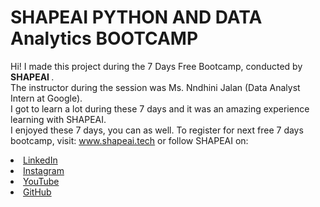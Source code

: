 # SHAPEAI PYTHON AND DATA Analytics BOOTCAMP

Hi! I made this project during the 7 Days Free Bootcamp, conducted by <b> SHAPEAI
</b>. <br>
The instructor during the session was Ms. Nndhini Jalan (Data Analyst Intern at Google). 
<br> I got to learn a lot during these 7 days and it was an amazing experience learning with SHAPEAI. <br>
I enjoyed these 7 days, you can as well. To register for next free 7 days bootcamp, visit:
<a href="https://www.shapeai.tech"> www.shapeai.tech</a>
or follow SHAPEAI on:
<li><a href=
"https://in.linkedin.com/company/shapeai">LinkedIn</a>
<li><a href=
"https://www.instagram.com/shape.ai/?hl=en">Instagram</a>
<li><a
href=
"https://www.youtube.com/channel/UCTUvDLTW9meuDXWcbmISPdA">YouTube</a>
<li><a href=
"https://github.com/shapeai">GitHub</a>
